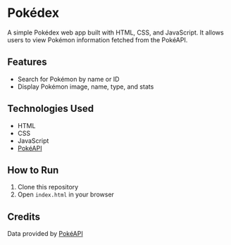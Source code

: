 # Pokédex

A simple Pokédex web app built with HTML, CSS, and JavaScript. It allows users to view Pokémon information fetched from the PokéAPI.

## Features
- Search for Pokémon by name or ID
- Display Pokémon image, name, type, and stats

## Technologies Used
- HTML
- CSS
- JavaScript
- [PokéAPI](https://pokeapi.co/)

## How to Run
1. Clone this repository
2. Open `index.html` in your browser

## Credits
Data provided by [PokéAPI](https://pokeapi.co/)
